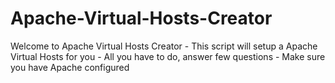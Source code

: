 # Apache-Virtual-Hosts-Creator
 Welcome to Apache Virtual Hosts Creator  - This script will setup a Apache Virtual Hosts for you  - All you have to do, answer few questions  - Make sure you have Apache configured

